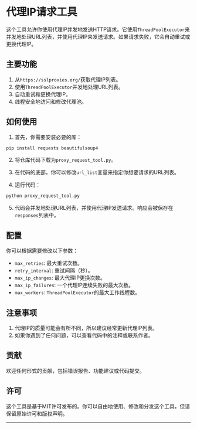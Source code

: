 # 代理IP请求工具

这个工具允许你使用代理IP并发地发送HTTP请求。它使用`ThreadPoolExecutor`来并发地处理URL列表，并使用代理IP来发送请求。如果请求失败，它会自动重试或更换代理IP。

## 主要功能

1. 从`https://sslproxies.org/`获取代理IP列表。
2. 使用`ThreadPoolExecutor`并发地处理URL列表。
3. 自动重试和更换代理IP。
4. 线程安全地访问和修改代理池。

## 如何使用

1. 首先，你需要安装必要的库：

```bash
pip install requests beautifulsoup4
```

2. 将仓库代码下载为`proxy_request_tool.py`。

3. 在代码的底部，你可以修改`url_list`变量来指定你想要请求的URL列表。

4. 运行代码：

```bash
python proxy_request_tool.py
```

5. 代码会并发地处理URL列表，并使用代理IP发送请求。响应会被保存在`responses`列表中。

## 配置

你可以根据需要修改以下参数：

- `max_retries`: 最大重试次数。
- `retry_interval`: 重试间隔（秒）。
- `max_ip_changes`: 最大代理IP更换次数。
- `max_ip_failures`: 一个代理IP连续失败的最大次数。
- `max_workers`: `ThreadPoolExecutor`的最大工作线程数。

## 注意事项

1. 代理IP的质量可能会有所不同，所以建议经常更新代理IP列表。
2. 如果你遇到了任何问题，可以查看代码中的注释或联系作者。

## 贡献

欢迎任何形式的贡献，包括错误报告、功能建议或代码提交。

## 许可

这个工具是基于MIT许可发布的。你可以自由地使用、修改和分发这个工具，但请保留原始许可和版权声明。

---
